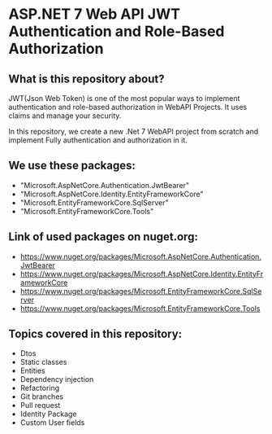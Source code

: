 # ASP.NET 7 Web API JWT Authentication and Role-Based Authorization

## What is this repository about?

JWT(Json Web Token) is one of the most popular ways to implement authentication and role-based authorization in WebAPI Projects. It uses claims and manage your security.

In this repository, we create a new .Net 7 WebAPI project from scratch and implement Fully authentication and authorization in it.


## We use these packages:

- "Microsoft.AspNetCore.Authentication.JwtBearer"
- "Microsoft.AspNetCore.Identity.EntityFrameworkCore"
- "Microsoft.EntityFrameworkCore.SqlServer"
- "Microsoft.EntityFrameworkCore.Tools"

## Link of used packages on nuget.org:

- https://www.nuget.org/packages/Microsoft.AspNetCore.Authentication.JwtBearer
- https://www.nuget.org/packages/Microsoft.AspNetCore.Identity.EntityFrameworkCore
- https://www.nuget.org/packages/Microsoft.EntityFrameworkCore.SqlServer
- https://www.nuget.org/packages/Microsoft.EntityFrameworkCore.Tools

## Topics covered in this repository:

- Dtos
- Static classes
- Entities
- Dependency injection
- Refactoring
- Git branches
- Pull request
- Identity Package
- Custom User fields

